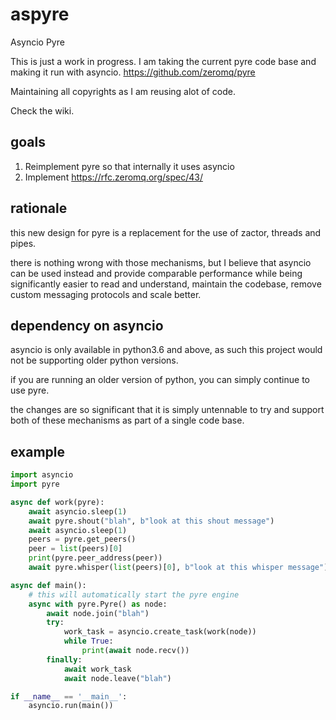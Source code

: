 # aspyre
Asyncio Pyre

This is just a work in progress.
I am taking the current pyre code base and making it run with asyncio.
https://github.com/zeromq/pyre

Maintaining all copyrights as I am reusing alot of code.

Check the wiki.

## goals

1. Reimplement pyre so that internally it uses asyncio
2. Implement https://rfc.zeromq.org/spec/43/

## rationale

this new design for pyre is a replacement for the use of zactor, threads and pipes.

there is nothing wrong with those mechanisms, but I believe that asyncio can be
used instead and provide comparable performance while being significantly easier
to read and understand, maintain the codebase, remove custom messaging protocols and
scale better.

## dependency on asyncio

asyncio is only available in python3.6 and above, as such this project would not
be supporting older python versions.

if you are running an older version of python, you can simply continue to use pyre.

the changes are so significant that it is simply untennable to try and support both
of these mechanisms as part of a single code base.

## example

```python
import asyncio
import pyre

async def work(pyre):
    await asyncio.sleep(1)
    await pyre.shout("blah", b"look at this shout message")
    await asyncio.sleep(1)
    peers = pyre.get_peers()
    peer = list(peers)[0]
    print(pyre.peer_address(peer))
    await pyre.whisper(list(peers)[0], b"look at this whisper message")

async def main():
    # this will automatically start the pyre engine
    async with pyre.Pyre() as node:               
        await node.join("blah")
        try:
            work_task = asyncio.create_task(work(node))
            while True:
                print(await node.recv())
        finally:
            await work_task
            await node.leave("blah")

if __name__ == '__main__':
    asyncio.run(main())
```